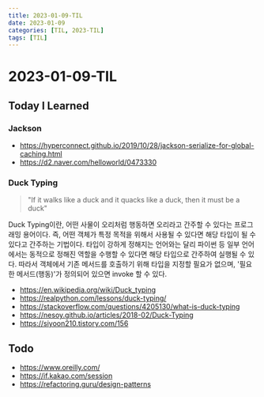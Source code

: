 ```yaml
---
title: 2023-01-09-TIL
date: 2023-01-09
categories: [TIL, 2023-TIL]
tags: [TIL]
---
```


# 2023-01-09-TIL

## Today I Learned

### Jackson

- https://hyperconnect.github.io/2019/10/28/jackson-serialize-for-global-caching.html
- https://d2.naver.com/helloworld/0473330

### Duck Typing

> "If it walks like a duck and it quacks like a duck, then it must be a duck"

Duck Typing이란, 어떤 사물이 오리처럼 행동하면 오리라고 간주할 수 있다는 프로그래밍 용어이다. 즉, 어떤 객체가 특정 목적을 위해서 사용될 수 있다면 해당 타입이 될 수 있다고 간주하는 기법이다. 타입이 강하게 정해지는 언어와는 달리 파이썬 등 일부 언어에서는 동적으로 정해진 역할을 수행할 수 있다면 해당 타입으로 간주하여 실행될 수 있다. 따라서 객체에서 기존 메서드를 호출하기 위해 타입을 지정할 필요가 없으며, '필요한 메서드(행동)'가 정의되어 있으면 invoke 할 수 있다.

- https://en.wikipedia.org/wiki/Duck_typing
- https://realpython.com/lessons/duck-typing/
- https://stackoverflow.com/questions/4205130/what-is-duck-typing
- https://nesoy.github.io/articles/2018-02/Duck-Typing
- https://siyoon210.tistory.com/156

## Todo

- https://www.oreilly.com/
- https://if.kakao.com/session
- https://refactoring.guru/design-patterns
